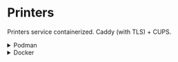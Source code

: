 <!-- Copyright (c) 2024, AgriTheory and contributors
For license information, please see license.txt-->

# Printers

Printers service containerized.
Caddy (with TLS) + CUPS.

<details><summary>Podman</summary>

## Initial Setup

```sh
echo 'unqualified-search-registries = ["docker.io"]' | sudo tee -a /etc/containers/registries.conf
cp .env.example .env
podman-compose build
```

## Run the container containers

### Develop

1) Ensure the `CONTAINER_TARGET` env variable is `localhost`.
2) Run the container:
```sh
podman-compose up --remove-orphans --abort-on-container-exit
```

### Production

1) Ensure the `CONTAINER_TARGET` env variable is `production`.
2) Complete the `CERTBOT_EMAIL` and `CERTBOT_DOMAIN` env variables.
3) Run the container in background:
```sh
podman-compose up --remove-orphans -d
```

## Handle containers

Stop the containers:
```sh
prefix="$(grep -E '^CONTAINER_NAME_PREFIX=' .env | cut -d '=' -f2)" \
   podman ps --format="{{.Names}}" | grep "$prefix" | xargs -r podman kill
```

Delete everything related to containers (requires them to be stopped):
```sh
prefix="$(grep -E '^CONTAINER_NAME_PREFIX=' .env | cut -d '=' -f2)" \
  && # Delete containers:
     podman ps -a --format="{{.Names}}" | grep "$prefix" | xargs -r podman rm \
  && # Delete volumes:
     podman volume ls --format="{{.Name}}" | grep "$prefix" | xargs -r podman volume rm \
  && # Delete bind mounts:
     awk '/volumes:/ { while (getline > 0) { if ($1 ~ /^-/) { split($2, parts, ":"); if (parts[1] ~ /^\.\//) { print parts[1] } } else { break } } }' podman-compose.yml \
     | xargs -I {} sudo rm -rf {} \
  && # Delete networks:
     podman network ls --format="{{.Name}}" | grep "$prefix" | xargs -r podman network rm
```

</details>

<details><summary>Docker</summary>

## Initial Setup

```sh
cp .env.example .env
docker compose build
```

## Run the container containers

### Develop

1) Ensure the `CONTAINER_TARGET` env variable is `localhost`.
2) Run the container:
```sh
docker compose up --remove-orphans --abort-on-container-exit
```

### Production

1) Ensure the `CONTAINER_TARGET` env variable is `production`.
2) Complete the `CERTBOT_EMAIL` and `CERTBOT_DOMAIN` env variables.
3) Run the container in background:
```sh
docker compose up --remove-orphans -d
```

## Handle containers

Stop the containers:
```sh
prefix="$(grep -E '^CONTAINER_NAME_PREFIX=' .env | cut -d '=' -f2)" \
   docker ps --format="{{.Names}}" | grep "$prefix" | xargs -r docker kill
```

Delete everything related to containers (requires them to be stopped):
```sh
prefix="$(grep -E '^CONTAINER_NAME_PREFIX=' .env | cut -d '=' -f2)" \
  && # Delete containers:
     docker ps -a --format="{{.Names}}" | grep "$prefix" | xargs -r docker rm \
  && # Delete volumes:
     docker volume ls --format="{{.Name}}" | grep "$prefix" | xargs -r docker volume rm \
  && # Delete bind mounts:
     awk '/volumes:/ { while (getline > 0) { if ($1 ~ /^-/) { split($2, parts, ":"); if (parts[1] ~ /^\.\//) { print parts[1] } } else { break } } }' docker-compose.yml \
     | xargs -I {} sudo rm -rf {} \
  && # Delete networks:
     docker network ls --format="{{.Name}}" | grep "$prefix" | xargs -r docker network rm
```

</details>
